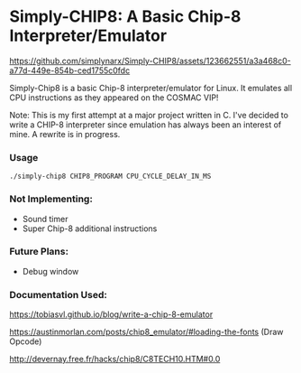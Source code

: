 # Simply-CHIP8: A Basic Chip-8 Interpreter/Emulator

https://github.com/simplynarx/Simply-CHIP8/assets/123662551/a3a468c0-a77d-449e-854b-ced1755c0fdc

Simply-Chip8 is a basic Chip-8 interpreter/emulator for Linux. It emulates all CPU instructions as they appeared on the COSMAC VIP!

Note: This is my first attempt at a major project written in C. I've decided to write a CHIP-8 interpreter since emulation has always been an interest of mine. A rewrite is in progress.

### Usage
```
./simply-chip8 CHIP8_PROGRAM CPU_CYCLE_DELAY_IN_MS
```

### Not Implementing:
- Sound timer
- Super Chip-8 additional instructions

### Future Plans:
- Debug window

### Documentation Used:

https://tobiasvl.github.io/blog/write-a-chip-8-emulator

https://austinmorlan.com/posts/chip8_emulator/#loading-the-fonts (Draw Opcode)

http://devernay.free.fr/hacks/chip8/C8TECH10.HTM#0.0
